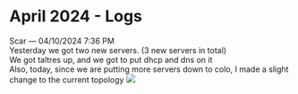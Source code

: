 # April 2024 - Logs

Scar — 04/10/2024 7:36 PM<br>
Yesterday we got two new servers. (3 new servers in total)<br>
We got taltres up, and we got to put dhcp and dns on it<br>
Also, today, since we are putting more servers down to colo, I made a slight change to the current topology
<image src="../media/taltrestopo.jpg"  controls></image>
